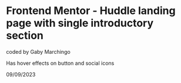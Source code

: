 # Frontend Mentor - Huddle landing page with single introductory section

coded by Gaby Marchingo

Has hover effects on button and social icons

09/09/2023
